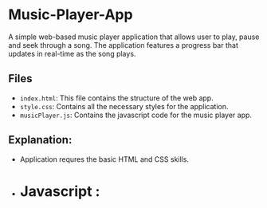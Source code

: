 # Music-Player-App

A simple web-based music player application that allows user to play, pause and seek through a song. The application features a progress bar that updates in real-time as the song plays.

## Files

- `index.html`: This file contains the structure of the web app.
- `style.css`: Contains all the necessary styles for the application.
- `musicPlayer.js`: Contains the javascript code for the music player app.

## Explanation: 
- Application requres the basic HTML and CSS skills.
- # Javascript :
